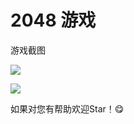 # 2048 游戏

游戏截图

![](https://ws1.sinaimg.cn/large/006mS5wEgy1fumy6n8lpkj311y0lcq3r.jpg)

![](https://ws1.sinaimg.cn/large/006mS5wEgy1fumy747s2pj30u01qgwgn.jpg)

如果对您有帮助欢迎Star！😋